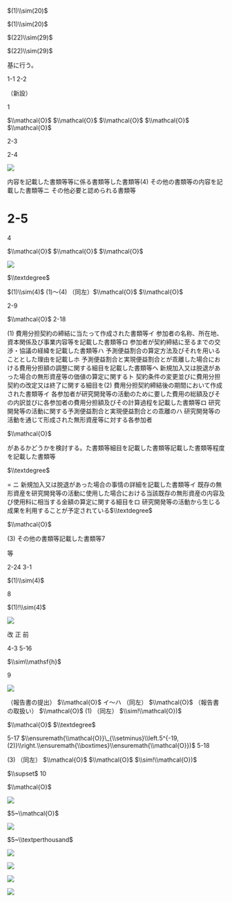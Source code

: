 $(1)\\sim(20)$

$(1)\\sim(20)$

$(22)\\sim(29)$

$(22)\\sim(29)$

基に行う。

1-1 2-2

（新設）

1

$\\mathcal{O}$ $\\mathcal{O}$ $\\mathcal{O}$ $\\mathcal{O}$ $\\mathcal{O}$

2-3

2-4

![](https://www.nta.go.jp/tmp/f573150e-eb27-4848-81d6-f8077298ace0/images/51e22e08dd2e2c35cfade9f956bb34cc91ccfa039fe10d25ca679c7f85f34fb9.jpg)

内容を記載した書類等等に係る書類等した書類等(4) その他の書類等の内容を記載した書類等ニ その他必要と認められる書類等

# 2-5

4

$\\mathcal{O}$ $\\mathcal{O}$ $\\mathcal{O}$

![](https://www.nta.go.jp/tmp/f573150e-eb27-4848-81d6-f8077298ace0/images/52a7df14a03117aaf7912f34e82472a60a7aa8eb56e74a74d36378d62baff507.jpg)

$\\textdegree$

$(1)\\sim(4)$ (1)～(4) （同左）$\\mathcal{O}$ $\\mathcal{O}$

2-9

$\\mathcal{O}$ 2-18

(1) 費用分担契約の締結に当たって作成された書類等イ 参加者の名称、所在地、資本関係及び事業内容等を記載した書類等ロ 参加者が契約締結に至るまでの交渉・協議の経緯を記載した書類等ハ 予測便益割合の算定方法及びそれを用いることとした理由を記載しホ 予測便益割合と実現便益割合とが乖離した場合における費用分担額の調整に関する細目を記載した書類等へ 新規加入又は脱退があった場合の無形資産等の価値の算定に関するト 契約条件の変更並びに費用分担契約の改定又は終了に関する細目を(2) 費用分担契約締結後の期間において作成された書類等イ 各参加者が研究開発等の活動のために要した費用の総額及びその内訳並びに各参加者の費用分担額及びその計算過程を記載した書類等ロ 研究開発等の活動に関する予測便益割合と実現便益割合との乖離のハ 研究開発等の活動を通じて形成された無形資産等に対する各参加者

$\\mathcal{O}$

があるかどうかを検討する。た書類等細目を記載した書類等記載した書類等程度を記載した書類等

$\\textdegree$

$=$ ニ 新規加入又は脱退があった場合の事情の詳細を記載した書類等イ 既存の無形資産を研究開発等の活動に使用した場合における当該既存の無形資産の内容及び使用料に相当する金額の算定に関する細目をロ 研究開発等の活動から生じる成果を利用することが予定されている$\\textdegree$

$\\mathcal{O}$

(3) その他の書類等記載した書類等7

等

2-24 3-1

$(1)\\sim(4)$

8

$(1)!\\sim(4)$

![](https://www.nta.go.jp/tmp/f573150e-eb27-4848-81d6-f8077298ace0/images/4563667bac29541afa8f91e7acc32cc7f7f808cb976ff62ef81dee06e4481c34.jpg)

改 正 前

4-3 5-16

$\\sim\\mathsf{h}$

9

![](https://www.nta.go.jp/tmp/f573150e-eb27-4848-81d6-f8077298ace0/images/6c48ab08b841b616a4bfc6bc2915f1288f10aab409482561a28606c415c46363.jpg)

（報告書の提出） $\\mathcal{O}$ イ～ハ （同左） $\\mathcal{O}$ （報告書の取扱い） $\\mathcal{O}$ (1) （同左） $\\sim!\\mathcal{O})$

$\\mathcal{O}$ $\\textdegree$

5-17 $\\ensuremath{\\mathcal{O}}\_{\\setminus}\\left.5^{-19,(2)}\\right.\\ensuremath{\\boxtimes}\\ensuremath{\\mathcal{O}})$ 5-18

(3) （同左） $\\mathcal{O}$ $\\mathcal{O}$ $\\sim!\\mathcal{O})$

$\\supset$ 10

$\\mathcal{O}$

![](https://www.nta.go.jp/tmp/f573150e-eb27-4848-81d6-f8077298ace0/images/4a69a79fed9bc44c9d39fd6303a881023403d90222000dc7b41f913f429f4e10.jpg)

$5~\\mathcal{O}$

![](https://www.nta.go.jp/tmp/f573150e-eb27-4848-81d6-f8077298ace0/images/9ec248537603cb5d97f7a12838c10586281791c6d07bacbbeb1afbf6c0f0fc29.jpg)

$5~\\textperthousand$

![](https://www.nta.go.jp/tmp/f573150e-eb27-4848-81d6-f8077298ace0/images/6af0c181a11d906ec30143fcbf7b627645661a236c4d27716307bb98ef7b0b1f.jpg)

![](https://www.nta.go.jp/tmp/f573150e-eb27-4848-81d6-f8077298ace0/images/ea1209c0f243c7a5cbeac1c81787298a5eb1388b05e9666b935b301b47d37b67.jpg)

![](https://www.nta.go.jp/tmp/f573150e-eb27-4848-81d6-f8077298ace0/images/13273a986240797f00302e5c0b17cab784ec28019218469eee72735d5e9d0a8e.jpg)

![](https://www.nta.go.jp/tmp/f573150e-eb27-4848-81d6-f8077298ace0/images/e5ef8c07e076e1427a4662c14cb39df2029d2f6141f710bedae990859f821f3e.jpg)